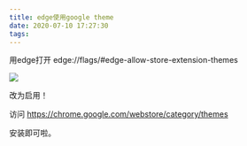 ```yaml
---
title: edge使用google theme
date: 2020-07-10 17:27:30
tags:
---
```


用edge打开 edge://flags/#edge-allow-store-extension-themes

![](http://img.rc5j.cn/blog20200710172834.png)

改为启用！

访问 https://chrome.google.com/webstore/category/themes

安装即可啦。
